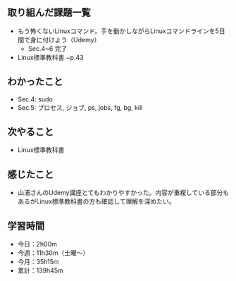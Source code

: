 ## 取り組んだ課題一覧
- もう怖くないLinuxコマンド。手を動かしながらLinuxコマンドラインを5日間で身に付けよう（Udemy）
    - Sec.4~6 完了
- Linux標準教科書 ~p.43
## わかったこと
- Sec.4: sudo
- Sec.5: プロセス, ジョブ, ps, jobs, fg, bg, kill 
## 次やること
- Linux標準教科書
## 感じたこと
- 山浦さんのUdemy講座とてもわかりやすかった。内容が重複している部分もあるがLinux標準教科書の方も確認して理解を深めたい。
## 学習時間
- 今日：2h00m
- 今週：11h30m（土曜〜）
- 今月：35h15m
- 累計：139h45m
